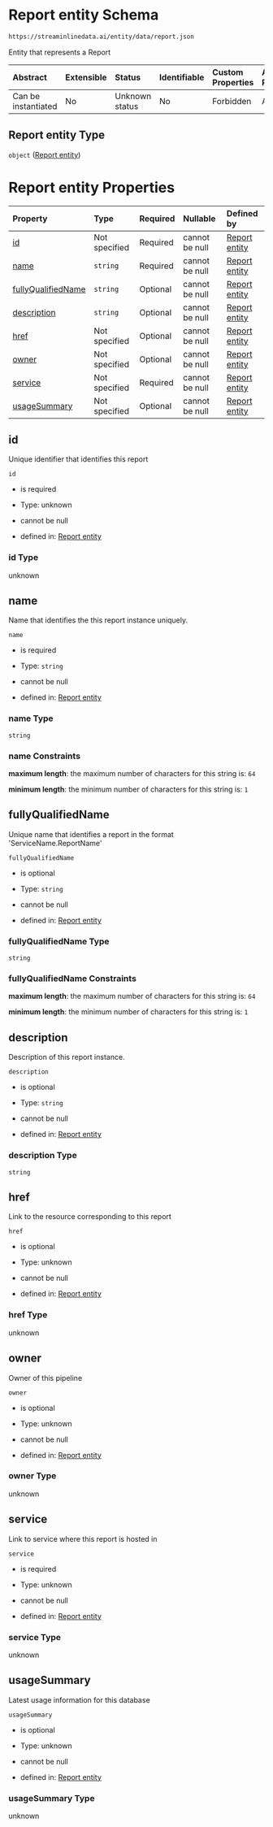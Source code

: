 # Report entity Schema

```txt
https://streaminlinedata.ai/entity/data/report.json
```

Entity that represents a Report

| Abstract            | Extensible | Status         | Identifiable | Custom Properties | Additional Properties | Access Restrictions | Defined In                                                    |
| :------------------ | :--------- | :------------- | :----------- | :---------------- | :-------------------- | :------------------ | :------------------------------------------------------------ |
| Can be instantiated | No         | Unknown status | No           | Forbidden         | Allowed               | none                | [report.json](report.md "open original schema") |

## Report entity Type

`object` ([Report entity](report.md))

# Report entity Properties

| Property                                  | Type          | Required | Nullable       | Defined by                                                                                                                                    |
| :---------------------------------------- | :------------ | :------- | :------------- | :-------------------------------------------------------------------------------------------------------------------------------------------- |
| [id](#id)                                 | Not specified | Required | cannot be null | [Report entity](report-properties-id.md "https://streaminlinedata.ai/entity/data/report.json#/properties/id")                                 |
| [name](#name)                             | `string`      | Required | cannot be null | [Report entity](report-properties-name.md "https://streaminlinedata.ai/entity/data/report.json#/properties/name")                             |
| [fullyQualifiedName](#fullyqualifiedname) | `string`      | Optional | cannot be null | [Report entity](report-properties-fullyqualifiedname.md "https://streaminlinedata.ai/entity/data/report.json#/properties/fullyQualifiedName") |
| [description](#description)               | `string`      | Optional | cannot be null | [Report entity](report-properties-description.md "https://streaminlinedata.ai/entity/data/report.json#/properties/description")               |
| [href](#href)                             | Not specified | Optional | cannot be null | [Report entity](report-properties-href.md "https://streaminlinedata.ai/entity/data/report.json#/properties/href")                             |
| [owner](#owner)                           | Not specified | Optional | cannot be null | [Report entity](report-properties-owner.md "https://streaminlinedata.ai/entity/data/report.json#/properties/owner")                           |
| [service](#service)                       | Not specified | Required | cannot be null | [Report entity](report-properties-service.md "https://streaminlinedata.ai/entity/data/report.json#/properties/service")                       |
| [usageSummary](#usagesummary)             | Not specified | Optional | cannot be null | [Report entity](report-properties-usagesummary.md "https://streaminlinedata.ai/entity/data/report.json#/properties/usageSummary")             |

## id

Unique identifier that identifies this report

`id`

*   is required

*   Type: unknown

*   cannot be null

*   defined in: [Report entity](report-properties-id.md "https://streaminlinedata.ai/entity/data/report.json#/properties/id")

### id Type

unknown

## name

Name that identifies the this report instance uniquely.

`name`

*   is required

*   Type: `string`

*   cannot be null

*   defined in: [Report entity](report-properties-name.md "https://streaminlinedata.ai/entity/data/report.json#/properties/name")

### name Type

`string`

### name Constraints

**maximum length**: the maximum number of characters for this string is: `64`

**minimum length**: the minimum number of characters for this string is: `1`

## fullyQualifiedName

Unique name that identifies a report in the format 'ServiceName.ReportName'

`fullyQualifiedName`

*   is optional

*   Type: `string`

*   cannot be null

*   defined in: [Report entity](report-properties-fullyqualifiedname.md "https://streaminlinedata.ai/entity/data/report.json#/properties/fullyQualifiedName")

### fullyQualifiedName Type

`string`

### fullyQualifiedName Constraints

**maximum length**: the maximum number of characters for this string is: `64`

**minimum length**: the minimum number of characters for this string is: `1`

## description

Description of this report instance.

`description`

*   is optional

*   Type: `string`

*   cannot be null

*   defined in: [Report entity](report-properties-description.md "https://streaminlinedata.ai/entity/data/report.json#/properties/description")

### description Type

`string`

## href

Link to the resource corresponding to this report

`href`

*   is optional

*   Type: unknown

*   cannot be null

*   defined in: [Report entity](report-properties-href.md "https://streaminlinedata.ai/entity/data/report.json#/properties/href")

### href Type

unknown

## owner

Owner of this pipeline

`owner`

*   is optional

*   Type: unknown

*   cannot be null

*   defined in: [Report entity](report-properties-owner.md "https://streaminlinedata.ai/entity/data/report.json#/properties/owner")

### owner Type

unknown

## service

Link to service where this report is hosted in

`service`

*   is required

*   Type: unknown

*   cannot be null

*   defined in: [Report entity](report-properties-service.md "https://streaminlinedata.ai/entity/data/report.json#/properties/service")

### service Type

unknown

## usageSummary

Latest usage information for this database

`usageSummary`

*   is optional

*   Type: unknown

*   cannot be null

*   defined in: [Report entity](report-properties-usagesummary.md "https://streaminlinedata.ai/entity/data/report.json#/properties/usageSummary")

### usageSummary Type

unknown
